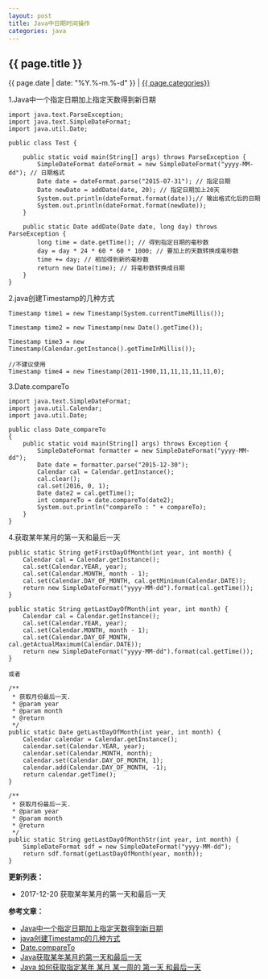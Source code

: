 ```yaml
---
layout: post
title: Java中日期时间操作
categories: java
---
```


## {{ page.title }}

{{ page.date | date: "%Y.%-m.%-d" }} | <a href="/archive#{{ page.categories }}">{{ page.categories}}</a>

1.Java中一个指定日期加上指定天数得到新日期

```
import java.text.ParseException;
import java.text.SimpleDateFormat;
import java.util.Date;

public class Test {

	public static void main(String[] args) throws ParseException {
		SimpleDateFormat dateFormat = new SimpleDateFormat("yyyy-MM-dd"); // 日期格式
		Date date = dateFormat.parse("2015-07-31"); // 指定日期
		Date newDate = addDate(date, 20); // 指定日期加上20天
		System.out.println(dateFormat.format(date));// 输出格式化后的日期
		System.out.println(dateFormat.format(newDate));
	}

	public static Date addDate(Date date, long day) throws ParseException {
		long time = date.getTime(); // 得到指定日期的毫秒数
		day = day * 24 * 60 * 60 * 1000; // 要加上的天数转换成毫秒数
		time += day; // 相加得到新的毫秒数
		return new Date(time); // 将毫秒数转换成日期
	}
}
```

2.java创建Timestamp的几种方式

```
Timestamp time1 = new Timestamp(System.currentTimeMillis());  
  
Timestamp time2 = new Timestamp(new Date().getTime());  
  
Timestamp time3 = new Timestamp(Calendar.getInstance().getTimeInMillis());  
  
//不建议使用  
Timestamp time4 = new Timestamp(2011-1900,11,11,11,11,11,0); 
```

3.Date.compareTo

```
import java.text.SimpleDateFormat;
import java.util.Calendar;
import java.util.Date;
  
public class Date_compareTo
{
    public static void main(String[] args) throws Exception {
        SimpleDateFormat formatter = new SimpleDateFormat("yyyy-MM-dd");
        Date date = formatter.parse("2015-12-30");
        Calendar cal = Calendar.getInstance();
        cal.clear();
        cal.set(2016, 0, 1);
        Date date2 = cal.getTime();
        int compareTo = date.compareTo(date2);
        System.out.println("compareTo : " + compareTo);
    }
}
```

4.获取某年某月的第一天和最后一天

```
public static String getFirstDayOfMonth(int year, int month) {
	Calendar cal = Calendar.getInstance();
	cal.set(Calendar.YEAR, year);
	cal.set(Calendar.MONTH, month - 1);
	cal.set(Calendar.DAY_OF_MONTH, cal.getMinimum(Calendar.DATE));
	return new SimpleDateFormat("yyyy-MM-dd").format(cal.getTime());
}

public static String getLastDayOfMonth(int year, int month) {
	Calendar cal = Calendar.getInstance();
	cal.set(Calendar.YEAR, year);
	cal.set(Calendar.MONTH, month - 1);
	cal.set(Calendar.DAY_OF_MONTH, cal.getActualMaximum(Calendar.DATE));
	return new SimpleDateFormat("yyyy-MM-dd").format(cal.getTime());
}

或者

/** 
 * 获取月份最后一天.
 * @param year
 * @param month
 * @return
 */
public static Date getLastDayOfMonth(int year, int month) {
	Calendar calendar = Calendar.getInstance();
	calendar.set(Calendar.YEAR, year);
	calendar.set(Calendar.MONTH, month);
	calendar.set(Calendar.DAY_OF_MONTH, 1);
	calendar.add(Calendar.DAY_OF_MONTH, -1);
	return calendar.getTime();
}

/**
 * 获取月份最后一天.
 * @param year
 * @param month
 * @return
 */
public static String getLastDayOfMonthStr(int year, int month) {
	SimpleDateFormat sdf = new SimpleDateFormat("yyyy-MM-dd");
	return sdf.format(getLastDayOfMonth(year, month));
}
```

**更新列表：**

* 2017-12-20
获取某年某月的第一天和最后一天





**参考文章：**

* [Java中一个指定日期加上指定天数得到新日期][1]
* [java创建Timestamp的几种方式][2]
* [Date.compareTo][3]
* [Java获取某年某月的第一天和最后一天][4]
* [Java 如何获取指定某年 某月 某一周的 第一天 和最后一天][5]


[1]: http://blog.csdn.net/u012027874/article/details/47805885
[2]: http://vsp.iteye.com/blog/1253774
[3]: http://www.howsoftworks.net/javaapi/java.util/date_compareto.html
[4]: http://blog.csdn.net/sdzhangshulong/article/details/53897364
[5]: http://bbs.csdn.net/topics/370024103